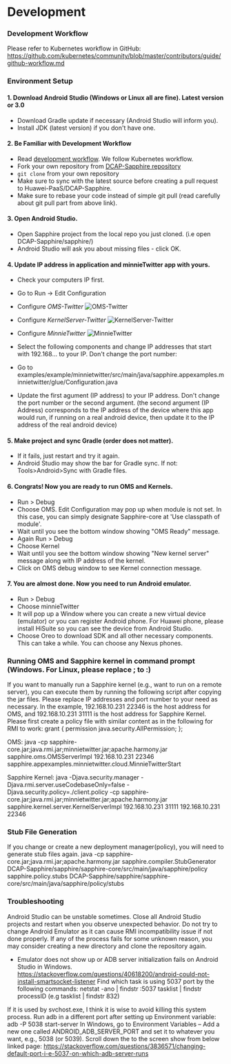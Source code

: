 # Development

### Development Workflow
Please refer to Kubernetes workflow in GitHub:
https://github.com/kubernetes/community/blob/master/contributors/guide/github-workflow.md

### Environment Setup

#### 1. Download Android Studio (Windows or Linux all are fine). Latest version or 3.0
* Download Gradle update if necessary (Android Studio will inform you).
* Install JDK (latest version) if you don't have one.

#### 2. Be Familiar with Development Workflow
* Read [development workflow](https://github.com/kubernetes/community/blob/master/contributors/guide/github-workflow.md).  We follow Kubernetes workflow.
* Fork your own repository from [DCAP-Sapphire repository](https://github.com/Huawei-PaaS/DCAP-Sapphire) 
* `git clone` from your own repository
* Make sure to sync with the latest source before creating a pull request to Huawei-PaaS/DCAP-Sapphire.
* Make sure to rebase your code instead of simple git pull (read carefully about git pull part from above link).

#### 3. Open Android Studio.
* Open Sapphire project from the local repo you just cloned. (i.e open DCAP-Sapphire/sapphire/)
* Android Studio will ask you about missing files - click OK.

#### 4. Update IP address in application and minnieTwitter app with yours.
* Check your computers IP first.
* Go to Run -> Edit Configuration
* Configure *OMS-Twitter*
![OMS-Twitter](images/OMS-Twitter)
* Configure *KernelServer-Twitter*
![KernelServer-Twitter](images/KernelServer-Twitter)
* Configure *MinnieTwitter*
![MinnieTwitter](images/MinnieTwitter)

* Select the following components and change IP addresses that start with 192.168... to your IP. Don't change the port number:
* Go to examples/example/minnietwitter/src/main/java/sapphire.appexamples.minnietwitter/glue/Configuration.java
* Update the first agument (IP address) to your IP address. Don't change the port number or the second argument. (the second argument (IP Address) corresponds to the IP address of the device where this app would run, if running on a real android device, then update it to the IP address of the real android device)

#### 5. Make project and sync Gradle (order does not matter).
* If it fails, just restart and try it again.
* Android Studio may show the bar for Gradle sync. If not: Tools>Android>Sync with Gradle files.

#### 6. Congrats! Now you are ready to run OMS and Kernels.
* Run > Debug
* Choose OMS. Edit Configuration may pop up when module is not set. In this case, you can simply designate Sapphire-core at 'Use classpath of module'.
* Wait until you see the bottom window showing "OMS Ready" message.
* Again Run > Debug
* Choose Kernel
* Wait until you see the bottom window showing "New kernel server" message along with IP address of the kernel.
* Click on OMS debug window to see Kernel connection message.

#### 7. You are almost done. Now you need to run Android emulator.
* Run > Debug
* Choose minnieTwitter
* It will pop up a Window where you can create a new virtual device (emulator) or you can register Android phone. For Huawei phone, please install HiSuite so you can see the device from Android Studio.
* Choose Oreo to download SDK and all other necessary components. This can take a while. You can choose any Nexus phones.

### Running OMS and Sapphire kernel in command prompt (Windows. For Linux, please replace ; to :)
If you want to manually run a Sapphire kernel (e.g., want to run on a remote server), you can execute them by running the following script after copying the jar files. Please replace IP addresses and port number to your need as necessary. In the example, 192.168.10.231 22346 is the host address for OMS, and 192.168.10.231 31111 is the host address for Sapphire Kernel. Please first create a policy file with similar content as in the following for RMI to work: 
grant {
  permission java.security.AllPermission;
};

OMS:
java -cp sapphire-core.jar;java.rmi.jar;minnietwitter.jar;apache.harmony.jar sapphire.oms.OMSServerImpl 192.168.10.231 22346 sapphire.appexamples.minnietwitter.cloud.MinnieTwitterStart

Sapphire Kernel:
java -Djava.security.manager -Djava.rmi.server.useCodebaseOnly=false -Djava.security.policy=./client.policy -cp sapphire-core.jar;java.rmi.jar;minnietwitter.jar;apache.harmony.jar sapphire.kernel.server.KernelServerImpl 192.168.10.231 31111 192.168.10.231 22346

### Stub File Generation
If you change or create a new deployment manager(policy), you will need to generate stub files again.
java -cp sapphire-core.jar;java.rmi.jar;apache.harmony.jar sapphire.compiler.StubGenerator DCAP-Sapphire/sapphire/sapphire-core/src/main/java/sapphire/policy sapphire.policy.stubs DCAP-Sapphire/sapphire/sapphire-core/src/main/java/sapphire/policy/stubs

### Troubleshooting
Android Studio can be unstable sometimes. Close all Android Studio projects and restart when you observe unexpected behavior.
Do not try to change Android Emulator as it can cause RMI incompatibility issue if not done properly.
If any of the process fails for some unknown reason, you may consider creating a new directory and clone the repository again.

* Emulator does not show up or ADB server initialization fails on Android Studio in Windows.
https://stackoverflow.com/questions/40618200/android-could-not-install-smartsocket-listener
Find which task is using 5037 port by the following commands:
netstat -ano | findstr :5037
tasklist | findstr processID (e.g tasklist | findstr 832)

If it is used by svchost.exe, I think it is wise to avoid killing this system process.
Run adb in a different port after setting up Environment variable:
adb -P 5038 start-server
In Windows, go to Environment Variables – Add a new one called ANDROID_ADB_SERVER_PORT and set it to whatever you want, e.g., 5038 (or 5039). Scroll down the to the screen show from below linked page:
https://stackoverflow.com/questions/3836571/changing-default-port-i-e-5037-on-which-adb-server-runs


